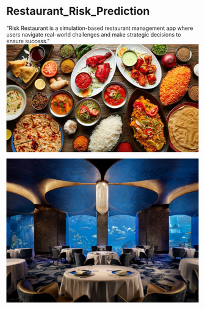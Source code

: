 # Restaurant_Risk_Prediction
"Risk Restaurant is a simulation-based restaurant management app where users navigate real-world challenges and make strategic decisions to ensure success."
<img src="https://github.com/rpjinu/Restaurant_Risk_Prediction/blob/main/resturant2.png" width='1200'>

<img src="https://github.com/rpjinu/Restaurant_Risk_Prediction/blob/main/restuarant.png" width="1200">
